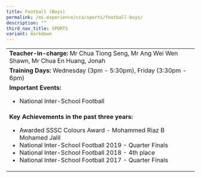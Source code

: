 ```yaml
---
title: Football (Boys)
permalink: /mi-experience/cca/sports/football-boys/
description: ""
third_nav_title: SPORTS
variant: markdown
---
```

<table border="0" cellspacing="0" cellpadding="0">
<tbody>
<tr>
<td width="616"><strong>Teacher-in-charge:&nbsp;</strong>Mr Chua Tiong Seng, Mr Ang Wei Wen Shawn, Mr Chua En Huang, Jonah</td>
</tr>
<tr>
<td width="616"><strong>Training Days:&nbsp;</strong>Wednesday (3pm - 5:30pm), Friday (3:30pm - 6pm)</td>
</tr>
<tr>
<td width="616"><strong>Important Events:</strong><br>
<ul>
<li>National Inter-School Football</li>
</ul>
</td>
</tr>
<tr>
<td width="616"><strong>Key Achievements in the past three years:</strong><br>
<ul>
<li>Awarded SSSC Colours Award - Mohammed Riaz B Mohamed Jalil</li>
<li>National Inter-School Football 2019 - Quarter Finals</li>
<li>National Inter-School Football 2018 - 4th place</li>
<li>National Inter-School Football 2017 - Quarter Finals</li>
</ul>
</td>
</tr>
</tbody>
</table>